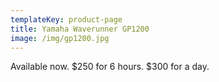 ```yaml
---
templateKey: product-page
title: Yamaha Waverunner GP1200
image: /img/gp1200.jpg
---
```


Available now.
$250 for 6 hours.
$300 for a day.